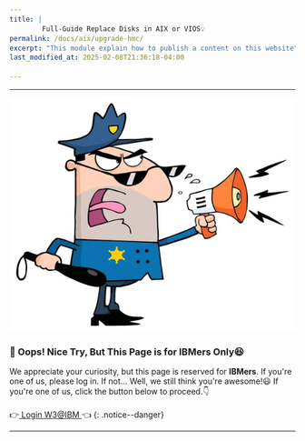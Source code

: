 ```yaml
---
title: | 
        Full-Guide Replace Disks in AIX or VIOS💡
permalink: /docs/aix/upgrade-hmc/
excerpt: "This module explain how to publish a content on this website"
last_modified_at: 2025-02-08T21:36:18-04:00

---
```

---

![stop](/assets/myimages/stop.jpg)

### **🚧 Oops! Nice Try, But This Page is for IBMers Only😆**

We appreciate your curiosity, but this page is reserved for **IBMers**. If you're one of us, please log in. If not… Well, we still think you're awesome!😃
If you're one of us, click the button below to proceed.👇<br><br>
        👉<a href="https://pages.github.ibm.com/Miftah-Choiri/docs/aix/upgrade-hmc/" class="btn btn--info btn--large"> Login W3@IBM </a>👈 
{: .notice--danger}



---

